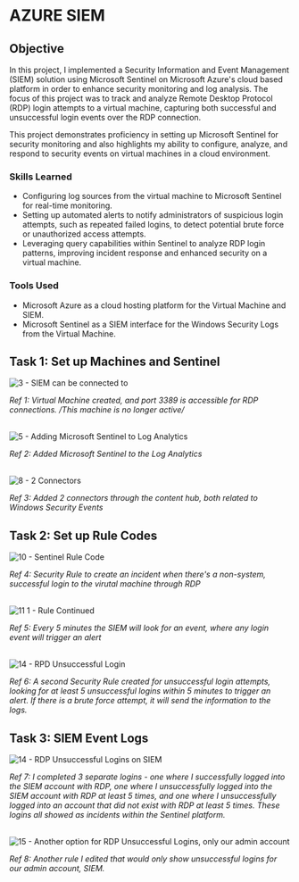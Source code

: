 # AZURE SIEM

## Objective

In this project, I implemented a Security Information and Event Management (SIEM) solution using Microsoft Sentinel on Microsoft Azure's cloud based platform in order to enhance security monitoring and log analysis. The focus of this project was to track and analyze Remote Desktop Protocol (RDP) login attempts to a virtual machine, capturing both successful and unsuccessful login events over the RDP connection.

This project demonstrates proficiency in setting up Microsoft Sentinel for security monitoring and also highlights my ability to configure, analyze, and respond to security events on virtual machines in a cloud environment.

### Skills Learned
- Configuring log sources from the virtual machine to Microsoft Sentinel for real-time monitoring.
- Setting up automated alerts to notify administrators of suspicious login attempts, such as repeated failed logins, to detect potential brute force or unauthorized access attempts.
- Leveraging query capabilities within Sentinel to analyze RDP login patterns, improving incident response and enhanced security on a virtual machine.

### Tools Used
- Microsoft Azure as a cloud hosting platform for the Virtual Machine and SIEM.
- Microsoft Sentinel as a SIEM interface for the Windows Security Logs from the Virtual Machine.

## Task 1: Set up Machines and Sentinel
![3 - SIEM can be connected to](https://github.com/user-attachments/assets/44b5dc44-ec82-42b5-bf8c-cba22a0468cf)

*Ref 1: Virtual Machine created, and port 3389 is accessible for RDP connections. /This machine is no longer active/*

<br/>![5 - Adding Microsoft Sentinel to Log Analytics](https://github.com/user-attachments/assets/4a77d771-995e-498c-8670-5a268725a20c)

*Ref 2: Added Microsoft Sentinel to the Log Analytics*

<br/>![8 - 2 Connectors](https://github.com/user-attachments/assets/684525f1-8904-4296-9ae3-638726929616)

*Ref 3: Added 2 connectors through the content hub, both related to Windows Security Events*

## Task 2: Set up Rule Codes
![10 - Sentinel Rule Code](https://github.com/user-attachments/assets/58da4bde-4dcd-4c76-8dd9-47dbc7115d38)

*Ref 4: Security Rule to create an incident when there's a non-system, successful login to the virutal machine through RDP*

<br/>![11 1 - Rule Continued](https://github.com/user-attachments/assets/618973b0-ecb7-4749-85fa-34db0a1ec42d)

*Ref 5: Every 5 minutes the SIEM will look for an event, where any login event will trigger an alert*

<br/>![14 - RPD Unsuccessful Login](https://github.com/user-attachments/assets/c0acfaa0-7211-4473-b2a3-38902d4c7416)

*Ref 6: A second Security Rule created for unsuccessful login attempts, looking for at least 5 unsuccessful logins within 5 minutes to trigger an alert. If there is a brute force attempt, it will send the information to the logs.*

## Task 3: SIEM Event Logs
![14 - RDP Unsuccessful Logins on SIEM](https://github.com/user-attachments/assets/027d8cdb-a20c-4e06-a7a3-09f35fc9027a)

*Ref 7: I completed 3 separate logins - one where I successfully logged into the SIEM account with RDP, one where I unsuccessfully logged into the SIEM account with RDP at least 5 times, and one where I unsuccessfully logged into an account that did not exist with RDP at least 5 times. These logins all showed as incidents within the Sentinel platform.*

<br/>![15 - Another option for RDP Unsuccessful Logins, only our admin account](https://github.com/user-attachments/assets/db5c8650-5f50-4323-9244-407fe877d66f)

*Ref 8: Another rule I edited that would only show unsuccessful logins for our admin account, SIEM.*

